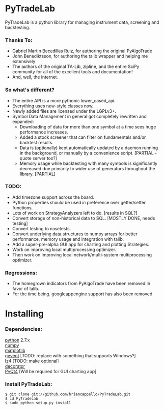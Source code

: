 PyTradeLab
==========

PyTradeLab is a python library for managing instrument data, screening and
backtesting.

### Thanks To:
- Gabriel Martin Becedillas Ruiz, for authoring the original PyAlgoTrade  
- John Benediktsson, for authoring the talib wrapper and helping me extensively  
- The authors of the original TA-Lib, zipline, and the entire SciPy community
  for all of the excellent tools and documentation!  
- And, well, the internet.  

### So what's different?
- The entire API is a more pythonic lower_cased_api.  
- Everything uses new-style classes now.  
- Newly added files are licensed under the LGPLv3+.  
- Symbol Data Management in general got completely rewritten and expanded:  
  - Downloading of data for more than one symbol at a time sees huge performance
    increases.  
  - Added a stock screener that can filter on fundamentals and/or backtest results.  
  - Data is (optionally) kept automatically updated by a daemon running in the
    background, or manually by a convenience script. [PARTIAL - quote server too?]  
  - Memory usage while backtesting with many symbols is significantly decreased
    due primarily to wider use of generators throughout the library. [PARTIAL]  

### TODO:  
- Add timezone support across the board.  
- Python properties should be used in preference over getter/setter functions.  
- Lots of work on StrategyAnalyzers left to do. [results in SQL?]  
- Convert storage of non-historical data to SQL. [MOSTLY DONE, needs testing]  
- Convert testing to nosetests.  
- Convert underlying data structures to numpy arrays for better performance,
  memory usage and integration with talib.  
- Add a super-pre-alpha GUI app for charting and plotting Strategies.  
- Work on improving local multiprocessing optimizer.  
- Then work on improving local network/multi-system multiprocessing optimizer.  

### Regressions:
- The homegrown indicators from PyAlgoTrade have been removed in favor of talib.  
- For the time being, googleappengine support has also been removed.  


Installing
==========

### Dependencies:
[python](http://www.python.org/) 2.7.x  
[numpy](http://www.numpy.org/)  
[matplotlib](http://matplotlib.org/)  
[gevent](http://www.gevent.org/) [TODO: replace with something that supports Windows?]  
[lz4](https://github.com/steeve/python-lz4) [TODO: make optional]  
[decorator](http://pypi.python.org/pypi/decorator)  
[PyQt4](http://www.riverbankcomputing.com/software/pyqt/download) [Will be required for GUI charting app]  

### Install PyTradeLab:
```
$ git clone git://github.com/briancappello/PyTradeLab.git  
$ cd PyTradeLab  
$ sudo python setup.py install
```
